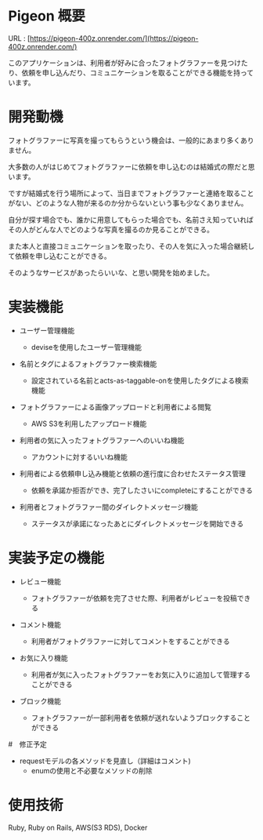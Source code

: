# Pigeon 概要
URL : [https://pigeon-400z.onrender.com/](https://pigeon-400z.onrender.com/)

このアプリケーションは、利用者が好みに合ったフォトグラファーを見つけたり、依頼を申し込んだり、コミュニケーションを取ることができる機能を持っています。

# 開発動機
フォトグラファーに写真を撮ってもらうという機会は、一般的にあまり多くありません。

大多数の人がはじめてフォトグラファーに依頼を申し込むのは結婚式の際だと思います。

ですが結婚式を行う場所によって、当日までフォトグラファーと連絡を取ることがない、どのような人物が来るのか分からないという事も少なくありません。

自分が探す場合でも、誰かに用意してもらった場合でも、名前さえ知っていればその人がどんな人でどのような写真を撮るのか見ることができる。

また本人と直接コミュニケーションを取ったり、その人を気に入った場合継続して依頼を申し込むことができる。

そのようなサービスがあったらいいな、と思い開発を始めました。

# 実装機能
- ユーザー管理機能
  - deviseを使用したユーザー管理機能

- 名前とタグによるフォトグラファー検索機能
  - 設定されている名前とacts-as-taggable-onを使用したタグによる検索機能

- フォトグラファーによる画像アップロードと利用者による閲覧
  - AWS S3を利用したアップロード機能

- 利用者の気に入ったフォトグラファーへのいいね機能
  - アカウントに対するいいね機能

- 利用者による依頼申し込み機能と依頼の進行度に合わせたステータス管理
  - 依頼を承諾か拒否ができ、完了したさいにcompleteにすることができる

- 利用者とフォトグラファー間のダイレクトメッセージ機能
  - ステータスが承諾になったあとにダイレクトメッセージを開始できる

# 実装予定の機能
- レビュー機能
  - フォトグラファーが依頼を完了させた際、利用者がレビューを投稿できる

- コメント機能
  - 利用者がフォトグラファーに対してコメントをすることができる

- お気に入り機能
  - 利用者が気に入ったフォトグラファーをお気に入りに追加して管理することができる

- ブロック機能
  - フォトグラファーが一部利用者を依頼が送れないようブロックすることができる


#　修正予定
- requestモデルの各メソッドを見直し（詳細はコメント)
  - enumの使用と不必要なメソッドの削除

# 使用技術
Ruby, Ruby on Rails, AWS(S3 RDS), Docker

